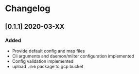 # Changelog 

## [0.1.1] 2020-03-XX

### Added
- Provide default config and map files
- Cli arguments and daemon/milter configuration implemented
- Config validation implemented
- upload `.deb` package to gcp bucket 
